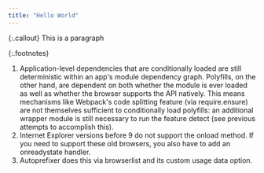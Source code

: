 ```yaml
---
title: "Hello World"
---
```


{:.callout}
This is a paragraph

{:.footnotes}
1. Application-level dependencies that are conditionally loaded are still deterministic within an app's module dependency graph. Polyfills, on the other hand, are dependent on both whether the module is ever loaded as well as whether the browser supports the API natively. This means mechanisms like Webpack's code splitting feature (via require.ensure) are not themselves sufficient to conditionally load polyfills: an additional wrapper module is still necessary to run the feature detect (see previous attempts to accomplish this).
1. Internet Explorer versions before 9 do not support the onload method. If you need to support these old browsers, you also have to add an onreadystate handler.
1. Autoprefixer does this via browserlist and its custom usage data option.